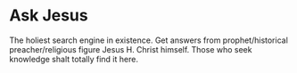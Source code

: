 # Ask Jesus

The holiest search engine in existence. Get answers from prophet/historical preacher/religious figure Jesus H. Christ himself. Those who seek knowledge shalt totally find it here.
